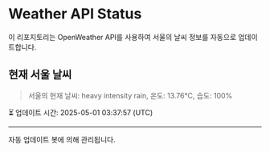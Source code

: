 
# Weather API Status

이 리포지토리는 OpenWeather API를 사용하여 서울의 날씨 정보를 자동으로 업데이트합니다.

## 현재 서울 날씨
> 서울의 현재 날씨: heavy intensity rain, 온도: 13.76°C, 습도: 100%

⏳ 업데이트 시간: 2025-05-01 03:37:57 (UTC)

---
자동 업데이트 봇에 의해 관리됩니다.
